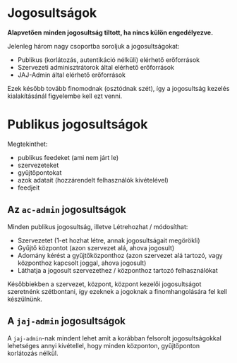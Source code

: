 # Jogosultságok

**Alapvetően minden jogosultság tiltott, ha nincs külön engedélyezve.**

Jelenleg három nagy csoportba soroljuk a jogosultságokat:

- Publikus (korlátozás, autentikáció nélküli) elérhető erőforrások
- Szervezeti adminisztrátorok által elérhető erőforrások
- JAJ-Admin által elérhető erőforrások

Ezek később tovább finomodnak (osztódnak szét), így a jogosultság kezelés kialakításánál figyelembe kell ezt venni.

# Publikus jogosultságok

Megtekinthet:
- publikus feedeket (ami nem járt le)
- szervezeteket
- gyűjtőpontokat
- azok adatait (hozzárendelt felhasználók kivételével)
- feedjeit

## Az `ac-admin` jogosultságok

Minden publikus jogosultság, illetve Létrehozhat / módosíthat:

- Szervezetet (1-et hozhat létre, annak jogosultságait megörökli)
- Gyűjtő központot (azon szervezet alá, ahova jogosult)
- Adomány kérést a gyűjtőközponthoz (azon szervezet alá tartozó, vagy központhoz kapcsolt joggal, ahova jogosult)
- Láthatja a jogosult szervezethez / központhoz tartozó felhasználókat

Későbbiekben a szervezet, központ, központ kezelői jogosultságot szeretnénk szétbontani, így ezeknek a jogoknak a
finomhangolására fel kell készülnünk.

## A `jaj-admin` jogosultságok

A `jaj-admin`-nak mindent lehet amit a korábban felsorolt jogosultságokkal lehetséges annyi kivétellel, hogy minden
központon, gyűjtőponton korlátozás nélkül. 
